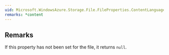 ```yaml
---  
uid: Microsoft.WindowsAzure.Storage.File.FileProperties.ContentLanguage  
remarks: *content  
---  
```

  
## Remarks  
 If this property has not been set for the file, it returns `null`.